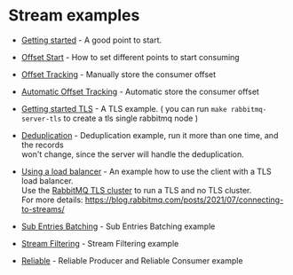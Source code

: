 Stream examples
===

 - [Getting started](./getting_started.go) - A good point to start.
 - [Offset Start](./offsetStart/offset.go) - How to set different points to start consuming
 - [Offset Tracking](./offsetTracking/offsetTracking.go) - Manually store the consumer offset
 - [Automatic Offset Tracking](./automaticOffsetTracking/automaticOffsetTracking.go) - Automatic store the consumer offset
 - [Getting started TLS](./tls/getting_started_tls.go) -  A TLS example. ( you can run `make rabbitmq-server-tls` to create a tls single rabbitmq node )
 - [Deduplication](./deduplication/deduplication.go) -  Deduplication example, run it more than one time, and the records <br />
   won't change, since the server will handle the deduplication.
 - [Using a load balancer](./proxy/proxy.go) - An example how to use the client with a TLS load balancer.<br />
   Use the [RabbitMQ TLS cluster](../compose) to run a TLS and no TLS cluster. <br />
   For more details: https://blog.rabbitmq.com/posts/2021/07/connecting-to-streams/
 - [Sub Entries Batching](./sub-entries-batching/sub_entries_batching.go) - Sub Entries Batching example
 - [Stream Filtering](./filtering/filtering.go) - Stream Filtering example

 - [Reliable](./reliable) - Reliable Producer and Reliable Consumer example

